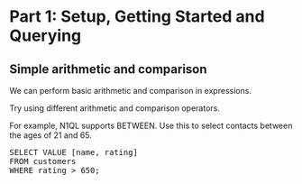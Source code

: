 # Part 1: Setup, Getting Started and Querying

## Simple arithmetic and comparison

We can perform basic arithmetic and comparison in expressions.

Try using different arithmetic and comparison operators.

For example, N1QL supports BETWEEN. Use this to select contacts between the ages of 21 and 65.

<pre id="example">
SELECT VALUE [name, rating]
FROM customers
WHERE rating > 650;
</pre>
